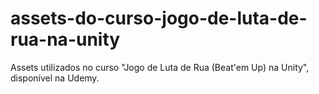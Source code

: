 # assets-do-curso-jogo-de-luta-de-rua-na-unity
Assets utilizados no curso "Jogo de Luta de Rua (Beat'em Up) na Unity", disponível na Udemy.
